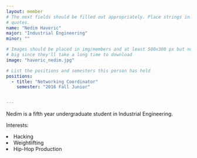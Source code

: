```yaml
---
layout: member
# The next fields should be filled out appropriately. Place strings in double 
# quotes.
name: "Nedim Haveric"
major: "Industrial Engineering"
minor: ""

# Images should be placed in img/members and at least 500x300 px but not too
# big since they'll take a long time to download
image: "haveric_nedim.jpg"

# List the positions and semesters this person has held
positions:
  - title: "Networking Coordinator"
    semester: "2016 Fall Junior"


---
```

Nedim is a fifth year undergraduate student in Industrial Engineering.

Interests: 
<li>Hacking</li>
<li>Weightlifting</li>
<li>Hip-Hop Production</li>
